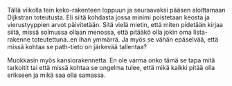 Tällä viikolla tein keko-rakenteen loppuun ja seuraavaksi pääsen aloittamaan Dijkstran toteutusta. Eli siitä kohdasta jossa minimi poistetaan keosta ja vierustyyppien arvot päivitetään.  Sitä vielä mietin, että miten pidetään kirjaa siitä, missä solmussa ollaan menossa, että pitääkö olla jokin oma lista-rakenne toteutettuna..en ihan ymmärrä. Ja myös se vähän epäselvää, että missä kohtaa se path-tieto on järkevää tallentaa?

Muokkasin myös kansiorakennetta. En ole varma onko tämä se tapa mitä tarkoitit tai että missä kohtaa se ongelma tulee, että mikä kaikki pitää olla erikseen ja mikä saa olla samassa. 
